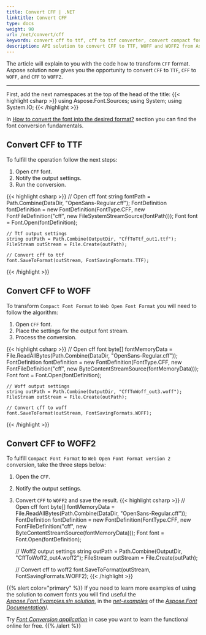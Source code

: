 ```yaml
---
title: Convert CFF | .NET
linktitle: Convert CFF
type: docs
weight: 90
url: /net/convert/cff
keywords: convert cff to ttf, cff to ttf converter, convert compact font format
description: API solution to convert CFF to TTF, WOFF and WOFF2 from Aspose.Font for .NET. Here you will find code examples of CFF conversion.
---
```


The article will explain to you with the code how to transform `CFF` format. Aspose solution now gives you the opportunity to convert `CFF` to `TTF`, `CFF` to `WOFF`, and `CFF` to `WOFF2`.
____

First, add the next namespaces at the top of the head of the title:
{{< highlight csharp >}} 
using Aspose.Font.Sources;
using System;
using System.IO;
{{< /highlight >}}

In [How to convert the font into the desired format?](https://docs.aspose.com//font/net/convert/#how-to-convert-the-font-into-the-desired-format) section you can find the font conversion fundamentals.

## Convert CFF to TTF

To fulfill the operation follow the next steps:

1. Open `CFF` font.
2. Notify the output settings.
3. Run the conversion.

{{< highlight csharp >}} 
    // Open cff font
    string fontPath = Path.Combine(DataDir, "OpenSans-Regular.cff");
    FontDefinition fontDefinition = new FontDefinition(FontType.CFF, new FontFileDefinition("cff", new FileSystemStreamSource(fontPath)));
    Font font = Font.Open(fontDefinition);

    // Ttf output settings
    string outPath = Path.Combine(OutputDir, "CffToTtf_out1.ttf");
    FileStream outStream = File.Create(outPath);

    // Convert cff to ttf
    font.SaveToFormat(outStream, FontSavingFormats.TTF);
{{< /highlight >}}


## Convert CFF to WOFF

To transform `Compact Font Format` to `Web Open Font Format` you will need to follow the algorithm:

1. Open `CFF` font.
2. Place the settings for the output font stream.
3. Process the conversion.

{{< highlight csharp >}} 
    // Open cff font
    byte[] fontMemoryData = File.ReadAllBytes(Path.Combine(DataDir, "OpenSans-Regular.cff"));
    FontDefinition fontDefinition = new FontDefinition(FontType.CFF, new FontFileDefinition("cff", new ByteContentStreamSource(fontMemoryData)));
    Font font = Font.Open(fontDefinition);

    // Woff output settings
    string outPath = Path.Combine(OutputDir, "CffToWoff_out3.woff");
    FileStream outStream = File.Create(outPath);

    // Convert cff to woff
    font.SaveToFormat(outStream, FontSavingFormats.WOFF);
{{< /highlight >}}


## Convert CFF to WOFF2

To fulfill `Compact Font Format` to `Web Open Font Format version 2` conversion, take the three steps below:

1. Open the `CFF`.
2. Notify the output settings.
3. Convert `CFF` to `WOFF2` and save the result.
{{< highlight csharp >}} 
    // Open cff font
    byte[] fontMemoryData = File.ReadAllBytes(Path.Combine(DataDir, "OpenSans-Regular.cff"));
    FontDefinition fontDefinition = new FontDefinition(FontType.CFF, new FontFileDefinition("cff", new ByteContentStreamSource(fontMemoryData)));
    Font font = Font.Open(fontDefinition);

    // Woff2 output settings
    string outPath = Path.Combine(OutputDir, "CffToWoff2_out4.woff2");
    FileStream outStream = File.Create(outPath);

    // Convert cff to woff2
    font.SaveToFormat(outStream, FontSavingFormats.WOFF2);
{{< /highlight >}}


{{% alert color="primary" %}}
If you need to learn more examples of using the solution to convert fonts you will find useful the [*Aspose.Font.Examples.sln solution*](https://github.com/aspose-font/Aspose.Font-Documentation/tree/master/net-examples), in the [*net-examples*](https://github.com/aspose-font/Aspose.Font-Documentation/tree/master/net-examples) of the [*Aspose.Font Documentation*](https://github.com/aspose-font/Aspose.Font-Documentation)/.


Try [*Font Conversion application*](https://products.aspose.app/font/conversion) in case you want to learn the functional online for free.
{{% /alert %}}
